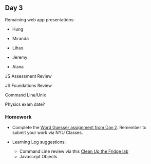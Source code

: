 ## Day 3

Remaining web app presentations:
* Hung

* Miranda

* Lihao

* Jeremy

* Alana

JS Assessment Review

JS Foundations Review

Command Line/Unix

Physics exam date?

### Homework

* Complete the [Word Guesser assignment from Day 2](https://github.com/IDMNYU/dynamicwebappsfall18/blob/master/02_Sept6_Class2/day2.md). Remember to submit your work via NYU Classes.

* Learning Log suggestions:
  * Command Line review via this [Clean Up the Fridge lab](https://github.com/sarahrose26/command-line-refrigerator-lab)
  * Javascript Objects
  
